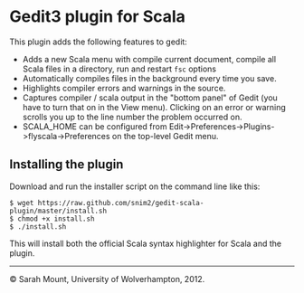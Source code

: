 # Gedit3 plugin for Scala 

This plugin adds the following features to gedit:

  * Adds a new Scala menu with compile current document, compile all Scala files in a directory, run  and restart `fsc` options
  * Automatically compiles files in the background every time you save.
  * Highlights compiler errors and warnings in the source.
  * Captures compiler / scala output in the "bottom panel" of Gedit (you have to turn that on in the View menu). Clicking on an error or warning scrolls you up to the line number the problem occurred on.
  * SCALA_HOME can be configured from Edit->Preferences->Plugins->flyscala->Preferences on the top-level Gedit menu.

## Installing the plugin

Download and run the installer script on the command line like this:

    $ wget https://raw.github.com/snim2/gedit-scala-plugin/master/install.sh
    $ chmod +x install.sh
    $ ./install.sh

This will install both the official Scala syntax highlighter for Scala and the plugin.

---------------------------------------

© Sarah Mount, University of Wolverhampton, 2012.
